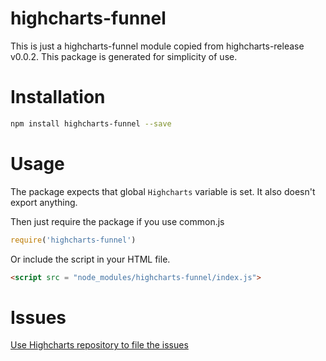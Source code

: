 # highcharts-funnel
This is just a highcharts-funnel module copied from highcharts-release v0.0.2.
This package is generated for simplicity of use.

# Installation
```bash
npm install highcharts-funnel --save
```
# Usage
The package expects that global `Highcharts` variable is set.
It also doesn't export anything.

Then just require the package if you use common.js
```javascript
require('highcharts-funnel')
```

Or include the script in your HTML file.
```html
<script src = "node_modules/highcharts-funnel/index.js">
```
# Issues
[Use Highcharts repository to file the issues](https://github.com/highslide-software/highcharts.com/issues)


